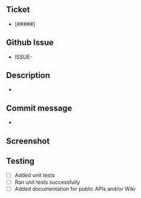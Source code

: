 <!-- Thanks for contributing to Twilio Verify. Please consider this template for your PR -->
<!-- Title format: [Ticket Number] - Brief description -->
<!-- Assignee: Please assign yourself to this PR -->
<!-- Labels: Please add proper labels accordingly (task, bug, housekeeping, etc) -->

<!-- Ticket: Please add the ticket number or the Github issue number according to your case -->
## Ticket
- [#####]

## Github Issue
- ISSUE-

<!-- Description: Please add a detailed description of your contribution. Include associated PRs or dependencies. If you're opening an integration PR, please add proper checklist of remaining items and tag this PR with a "DO NOT MERGE YET" -->
## Description
- 

<!-- Commit message: This repository uses a commit message convention https://docs.google.com/document/d/19ed9FHIAlJwlGzf3xacgE15MVfTwx8n9G2QeYyCr-5E/edit?usp=drive_web&ouid=116864038767072405931 set the commit message to be used when merging this PR e.g. docs: add architecture diagrams [99999] -->
## Commit message
- 

<!-- Screenshot: When possible add a screenshot or gif showing your changes if not you can remove this section -->
## Screenshot

<!-- Testing: Please check all that apply -->
## Testing
- [ ] Added unit tests
- [ ] Ran unit tests successfully
- [ ] Added documentation for public APIs and/or Wiki
